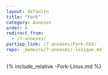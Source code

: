 ```yaml
---
layout: defaultn
title: "Fork"
category: Annexes
order: 6
redirect_from:
  - /7-annexes/
partiep_link: /7-annexes/Fork-OSX/
repo: _memoire/7-annexes/-lexique.md
---
```

{% include_relative -Fork-Linux.md %}
